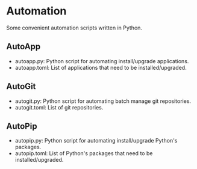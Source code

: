 # Automation

Some convenient automation scripts written in Python.

## AutoApp

- autoapp.py: Python script for automating install/upgrade applications.
- autoapp.toml: List of applications that need to be installed/upgraded.

## AutoGit

- autogit.py: Python script for automating batch manage git repositories.
- autogit.toml: List of git repositories.

## AutoPip

- autopip.py: Python script for automating install/upgrade Python's packages.
- autopip.toml: List of Python's packages that need to be installed/upgraded.
